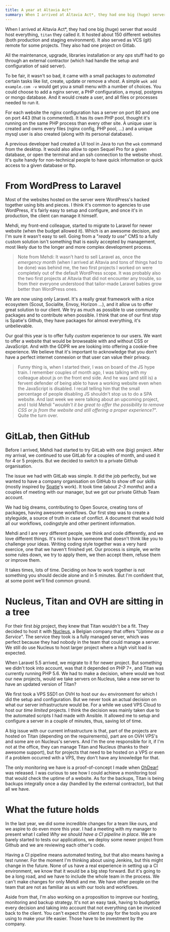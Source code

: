 ```yaml
---
title: A year at Altavia Act*
summary: When I arrived at Altavia Act*, they had one big (huge) server that would host everything, `titan` they called it. It hosted about 150 different websites (both production and staging environment).
---
```


When I arrived at Altavia Act*, they had one big (huge) server that would host everything, `titan` they called it. It hosted about 150 different websites (both production and staging environment). It also served as VCS (git) remote for some projects. They also had one project on Gitlab.

All the maintenance, upgrade, libraries installation or any _ops_ stuff had to go through an external contractor (which had handle the setup and configuration of said server).

To be fair, it wasn't so bad, it came with a small packages to _automated_ certain tasks like list, create, update or remove a vhost. A simple `wok add example.com -v` would get you a small menu with a number of choices. You could choose to add a nginx server, a PHP configuration, a mysql, postgres or mongo database. And it would create a user, and all files or processes needed to run it.

For each website the nginx configuration has a server on port 80 and one on port 443 (that is commented). It has its own PHP pool, thought it's running on the same PHP process than every other site. A unique user is created and owns every files (nginx config, PHP pool, ...) and a unique mysql user is also created (along with its personal database).

A previous developer had created a UI tool in Java to run the `wok` command from the desktop. It would also allow to open Sequel Pro for a given database, or open the terminal and an ssh connection to the website vhost. It's quite handy for non-technical people to have quick information or quick access to a given database or ftp.

# From WordPress to Laravel

Most of the websites hosted on the server were WordPress's hacked together using bits and pieces. I think it's common to agencies to use WordPress, it's fairly easy to setup and configure, and once it's in production, the client can manage it himself.

Mehdi, my front-end colleague, started to migrate to Laravel for newer website (when the budget allowed it). Which is an awesome decision, and I'm sure it wasn't easy to sell. Going from a "_ready to use_" CMS to a fully custom solution isn't something that is easily accepted by management, most likely due to the longer and more complex development process.

> Note from Mehdi: It wasn’t hard to sell Laravel as, once the _emergency month_ (when I arrived at Altavia and tons of things had to be done) was behind me, the two first projects I worked on were completely out of the default WordPress scope. It was probably also the two first projects at Altavia that did not encounter any trouble, so from their everyone understood that tailor-made Laravel babies grow better than WordPress ones.

We are now using only Laravel. It's a really great framework with a nice ecosystem (Scout, Socialite, Envoy, Horizon ...), and it allow us to offer great solution to our client. We try as much as possible to use community packages and to contribute when possible. I think that one of our first stop is Spatie's Github, they have packages for almost everything, it's unbelievable.

Our goal this year is to offer fully _custom_ experience to our users. We want to offer a website that would be browseable with and without CSS or JavaScript. And with the GDPR we are looking into offering a cookie-free experience. We believe that it's important to acknowledge that you don't have a perfect internet connexion or that user can value their privacy.

> Funny thing is, when I started their, I was on board of the JS hype train. I remember couples of month ago, I was talking with my colleague about js on the front end side. And he was (and still is) a fervent defender of being able to have a working website even when the JavaScript is disabled. I recall telling him that the small percentage of people disabling JS shouldn't stop us to do a SPA website.
> And last week we were talking about an upcoming project, and I told Mehdi "_wouldn't it be great to offer the possibility to remove CSS or js from the website and still offering a proper experience?_". Quite the turn over.

# GitLab, then GitHub

Before I arrived, Mehdi had started to try GitLab with one (big) project. After my arrival, we continued to use GitLab for a couples of month, and used it for 4 or 5 projects. But we decided to switch to a private Github organisation.

The issue we had with GitLab was simple. It did the job perfectly, but we wanted to have a company organisation on GitHub to show off our skills (mostly inspired by [Spatie](https://github.com/spatie)'s work). It took time (about _2-3 months_) and a couples of meeting with our manager, but we got our private Github Team account.

We had big dreams, contributing to Open Source, creating tons of packages, having awesome workflows. Our first step was to create a styleguide, a source of truth in case of conflict. A document that would hold all our workflows, codingstyle and other pertinent information.

Mehdi and I are very different people, we think and code differently, and we love different things. It's nice to have someone that doesn't think like you to challenge your ideas. Writing coding style together was a very hard exercice, one that we haven't finished yet. Our process is simple, we write some rules down, we try to apply them, we then accept them, refuse them or improve them.

It takes times, lots of time. Deciding on how to work together is not something you should decide alone and in 5 minutes. But I'm confident that, at some point we'll find common ground.

# Nucleus, Titan and OVH are sitting in a tree

For their first _big_ project, they knew that Titan wouldn't be a fit. They decided to host it with [Nucleus](https://www.nucleus.be/), a Belgian company that offers "_Uptime as a Service_". The service they took is a fully managed server, which was perfect because they had nobody in the team that could manage a server. We still do use Nucleus to host larger project where a _high_ visit load is expected.

When Laravel 5.5 arrived, we migrate to it for newer project. But something we didn't took into account, was that it depended on PHP 7+, and Titan was currently running PHP 5.6. We had to make a decision, where would we host our new projects, would we take servers on Nucleus, take a new server to have an updated version of Titan?

We first took a VPS SSD1 on OVH to host our `dev` environment for which I did the setup and configuration. But we never took an actual decision on what our server infrastructure would be. For a while we used VPS Cloud to host our _time limited_ projects. I think the decision was mainly taken due to the automated scripts I had made with Ansible. It allowed me to setup and configure a server in a couple of minutes, thus, saving lot of time.

A big issue with our current infrastructure is that, part of the projects are hosted on Titan (depending on the requirements), part are on OVH VPS's and some are on Nucleus's servers. And I'm the one responsible for it, if I'm not at the office, they can manage Titan and Nucleus (thanks to their awesome support), but for projects that need to be hosted on a VPS or even if a problem occurred with a VPS, they don't have any knowledge for that.

The only monitoring we have is a proof-of-concept I made when [OhDear!](https://ohdearapp.com/) was released. I was curious to see how I could achieve a monitoring tool that would check the uptime of a website. As for the backups, Titan is being backups integrally once a day (handled by the external contractor), but that all we have.

# What the future holds

In the last year, we did some incredible changes for a team like ours, and we aspire to do even more this year. I had a meeting with my manager to present what I called _Why we should have a CI pipeline in place_. We are barely started to tests our applications, we deploy some newer project from Github and we are reviewing each other's code.

Having a CI pipeline means automated testing, but that also means having a test runner. For the moment I'm thinking about using Jenkins, but this might change in the future. None of us have a real experience in setting up a CI environment, we know that it would be a big step forward. But it's going to be a long road, and we have to include the whole team in the process. We can't make changes for only Mehdi and me. We have other people on the team that are not as familiar as us with our tools and workflows.

Aside from that, I'm also working on a proposition to improve our hosting, monitoring and backup strategy. It's not an easy task, having to budgetize every decision and taking into account that not everything can be invoiced back to the client. You can't expect the client to pay for the tools you are using to make your life easier. Those have to be investment by the company.

